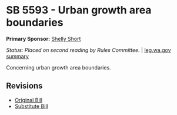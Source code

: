 # SB 5593 - Urban growth area boundaries
**Primary Sponsor:** [Shelly Short](/person/leg/shelly.short.md)

*Status: Placed on second reading by Rules Committee.* | [leg.wa.gov summary](https://app.leg.wa.gov/billsummary?BillNumber=5593&Year=2021)

Concerning urban growth area boundaries.

## Revisions
* [Original Bill](1/)
* [Substitute Bill](S/)